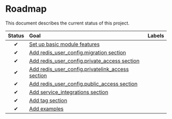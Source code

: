 # Roadmap

This document describes the current status of this project.


| Status | Goal | Labels | 
| :---: | :--- | --- | 
| ✔ | [Set up basic module features]() || 
| ✔ | [Add redis_user_config.migration section]() ||
| ✔ | [Add redis_user_config.private_access section]() ||
| ✔ | [Add redis_user_config.privatelink_access section]() ||
| ✔ | [Add redis_user_config.public_access section]() ||
| ✔ | [Add service_integrations section]() ||
| ✔ | [Add tag section]() ||
| ✔ | [Add examples]() ||

